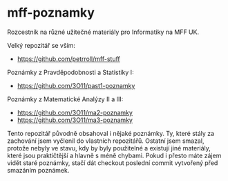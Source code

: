 # mff-poznamky

Rozcestník na různé užitečné materiály pro Informatiky na MFF UK.

Velký repozitář se vším:
- https://github.com/petrroll/mff-stuff

Poznámky z Pravděpodobnosti a Statistiky I:
- https://github.com/3O11/past1-poznamky

Poznámky z Matematické Analýzy II a III:
 - https://github.com/3O11/ma2-poznamky
 - https://github.com/3O11/ma3-poznamky

Tento repozitář původně obsahoval i nějaké poznámky.
Ty, které stály za zachování jsem vyčlenil do vlastních repozitářů.
Ostatní jsem smazal, protože nebyly ve stavu, kdy by byly použitelné
a existují jiné materiály, které jsou praktičtější a hlavně s méně chybami.
Pokud i přesto máte zájem vidět staré poznámky, stačí dát checkout poslední
commit vytvořený před smazáním poznámek.
